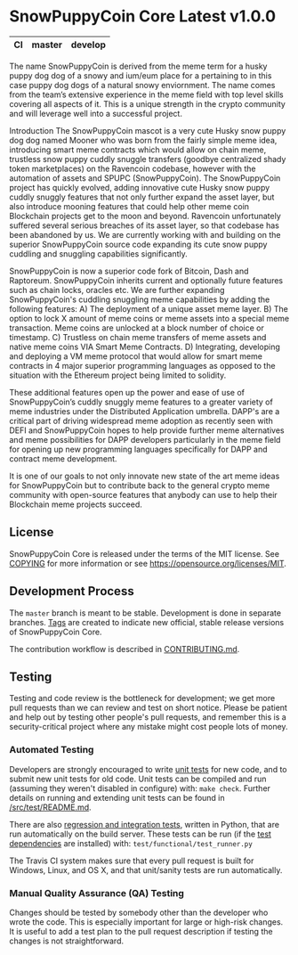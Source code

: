SnowPuppyCoin Core Latest v1.0.0
===========================

|CI|master|develop|
|-|-|-|

The name SnowPuppyCoin is derived from the meme term for a husky puppy dog dog of a snowy and ium/eum place for a pertaining to in this case puppy dog dogs of a natural snowy enviornment. The name comes from the team’s extensive experience in the meme field with top level skills covering all aspects of it. This is a unique strength in the crypto community and will leverage well into a successful project.

Introduction
The SnowPuppyCoin mascot is a very cute Husky snow puppy dog dog named Mooner who was born from the fairly simple meme idea, introducing smart meme contracts which would allow on chain meme, trustless snow puppy cuddly snuggle transfers (goodbye centralized shady token marketplaces) on the Ravencoin codebase, however with the automation of assets and SPUPC (SnowPuppyCoin).
The SnowPuppyCoin project has quickly evolved, adding innovative cute Husky snow puppy cuddly snuggly features that not only further expand the asset layer, but also introduce mooning features that could help other meme coin Blockchain projects get to the moon and beyond. Ravencoin unfortunately suffered several serious breaches of its asset layer, so that codebase has been abandoned by us. We are currently working with and building on the superior SnowPuppyCoin source code expanding its cute snow puppy cuddling and snuggling capabilities significantly.

SnowPuppyCoin is now a superior code fork of Bitcoin, Dash and Raptoreum. SnowPuppyCoin inherits current and optionally future features such as chain locks, oracles etc. We are further expanding SnowPuppyCoin's cuddling snuggling meme capabilities by adding the following features:
A)	The deployment of a unique asset meme layer.
B)	The option to lock X amount of meme coins or meme assets into a special meme transaction. Meme coins are unlocked at a block number of choice or timestamp.
C)	Trustless on chain meme transfers of meme assets and native meme coins VIA Smart Meme Contracts.
D)	Integrating, developing and deploying a VM meme protocol that would allow for smart meme contracts in 4 major superior programming languages as opposed to the situation with the Ethereum project being limited to solidity.

These additional features open up the power and ease of use of SnowPuppyCoin’s cuddly snuggly meme features to a greater variety of meme industries under the Distributed Application umbrella. DAPP's are a critical part of driving widespread meme adoption as recently seen with DEFI and SnowPuppyCoin hopes to help provide further meme alternatives and meme possibilities for DAPP developers particularly in the meme field for opening up new programming languages specifically for DAPP and contract meme development.

It is one of our goals to not only innovate new state of the art meme ideas for SnowPuppyCoin but to contribute back to the general crypto meme community with open-source features that anybody can use to help their Blockchain meme projects succeed.


License
-------

SnowPuppyCoin Core is released under the terms of the MIT license. See [COPYING](COPYING) for more
information or see https://opensource.org/licenses/MIT.

Development Process
-------------------

The `master` branch is meant to be stable. Development is done in separate branches.
[Tags](https://github.com/raptor3um/snowpuppycoin/tags) are created to indicate new official,
stable release versions of SnowPuppyCoin Core.

The contribution workflow is described in [CONTRIBUTING.md](CONTRIBUTING.md).

Testing
-------

Testing and code review is the bottleneck for development; we get more pull
requests than we can review and test on short notice. Please be patient and help out by testing
other people's pull requests, and remember this is a security-critical project where any mistake might cost people
lots of money.

### Automated Testing

Developers are strongly encouraged to write [unit tests](src/test/README.md) for new code, and to
submit new unit tests for old code. Unit tests can be compiled and run
(assuming they weren't disabled in configure) with: `make check`. Further details on running
and extending unit tests can be found in [/src/test/README.md](/src/test/README.md).

There are also [regression and integration tests](/test), written
in Python, that are run automatically on the build server.
These tests can be run (if the [test dependencies](/test) are installed) with: `test/functional/test_runner.py`

The Travis CI system makes sure that every pull request is built for Windows, Linux, and OS X, and that unit/sanity tests are run automatically.

### Manual Quality Assurance (QA) Testing

Changes should be tested by somebody other than the developer who wrote the
code. This is especially important for large or high-risk changes. It is useful
to add a test plan to the pull request description if testing the changes is
not straightforward.
